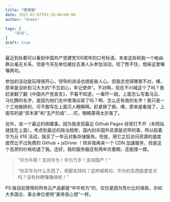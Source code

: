 ```yaml
---
title: "瞎嚷嚷"
date: 2021-07-07T01:10:46+08:00
author: "Shaka"

tags: [
    "杂谈",
]
draft: true
---
```


最近到处都可以看到中国共产党建党100周年的口号标语，本来这些和我一个~~吃瓜~~群众毫无关系，但是今天在单位被拉去凑人头参加活动。完了憋不住，想来这里嚷嚷两句。

参加的活动是玩得很开心，领导的讲话也很振奋人心。但我总觉得哪里不对。噢，原来是没听到习大大的“不忘初心，牢记使命”。不对啊，现在不兴喊这个了吗？我赶紧翻了翻《中国共产党宣言》，不看不知道，一看吓一跳。上面怎么写着马云、马化腾的名字，是因为他们去中南海议政了吗？啊，怎么还有我的名字！我只是一个工地搬砖的，可不敢写在上面污人眼睛啊。赶紧擦了擦。噢，原来是看错了，上面写的是“资本家”和“无产阶级”……哎，眼睛蒙得太厉害了。

另外，说一个最近的倒霉事。因为我发现最近 Github Pages 经常打不开（本网站就挂在上面），考虑到最近的政治趋势，国内封杀国外资源是迟早的事，所以趁着华为云 618 活动，我买了一年云对象存储服务。但是，用它之后访问资源的速度居然比不过免费的 Github + jsDriver ！除非我再来一个 CDN 加速服务，但是这个高昂的价格劝退了我。还好，我的服务器还有两年优惠期，还能撑一撑。

> “华为牛掰！支持华为！华为万岁！支持国产！”  
> 
> “你买华为什么东西了，用脚支持吗？这样喊两句，华为的东西能便宜点吗？没有你瞎嚷嚷啥呢！”

PS:我目前使用的所有云产品都是“中华有为”的，仅仅是因为性价比的缘故，亦如大多国企、事业单位使用“美帝良心想”一样。

